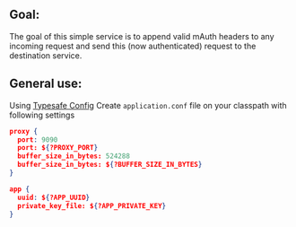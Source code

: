 ## Goal:

The goal of this simple service is to append valid mAuth headers to any incoming request and send this (now authenticated) request to the destination service.

## General use:
Using [Typesafe Config](https://github.com/typesafehub/config)
Create `application.conf` file on your classpath with following settings
```json
proxy {
  port: 9090
  port: ${?PROXY_PORT}
  buffer_size_in_bytes: 524288
  buffer_size_in_bytes: ${?BUFFER_SIZE_IN_BYTES}
}

app {
  uuid: ${?APP_UUID}
  private_key_file: ${?APP_PRIVATE_KEY}
}
```
